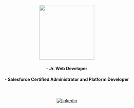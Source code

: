 <div align="center">
<img src="https://davidedeleonardis.dev/static/media/exagon-logo-blue.660a125a6b44ee14c4a4.png" width=180 />

#### - Jr. Web Developer
#### - Salesforce Certified Administrator and Platform Developer

<br />
<br />

<a href="https://linkedin.com/in/davide-de-leonardis" target="_blank">
<img src=https://img.shields.io/badge/linkedin-%231E77B5.svg?&style=for-the-badge&logo=linkedin&logoColor=white alt=linkedin style="margin-bottom: 5px;" />
</a>
</div>
